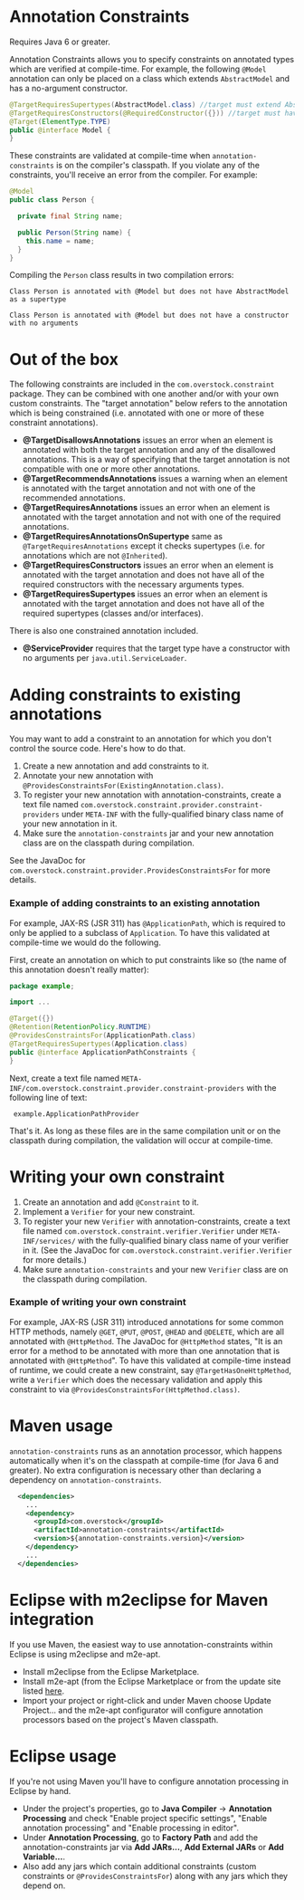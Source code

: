 Annotation Constraints
======================
Requires Java 6 or greater.

Annotation Constraints allows you to specify constraints on annotated types which are verified at compile-time. For
example, the following `@Model` annotation can only be placed on a class which extends `AbstractModel` and has a
no-argument constructor.

```java
@TargetRequiresSupertypes(AbstractModel.class) //target must extend AbstractModel
@TargetRequiresConstructors(@RequiredConstructor({})) //target must have a no-arg constructor
@Target(ElementType.TYPE)
public @interface Model {
}
```

These constraints are validated at compile-time when `annotation-constraints` is on the compiler's classpath.
If you violate any of the constraints, you'll receive an error from the compiler. For example:

```java
@Model
public class Person {

  private final String name;

  public Person(String name) {
    this.name = name;
  }
}
```

Compiling the `Person` class results in two compilation errors:
```
Class Person is annotated with @Model but does not have AbstractModel as a supertype
```
```
Class Person is annotated with @Model but does not have a constructor with no arguments
```
Out of the box
======================
The following constraints are included in the `com.overstock.constraint` package. They can be combined with one another
and/or with your own custom constraints. The "target annotation" below refers to the annotation which is being
constrained (i.e. annotated with one or more of these constraint annotations).

* **@TargetDisallowsAnnotations** issues an error when an element is annotated with both the target annotation and any
of the disallowed annotations. This is a way of specifying that the target annotation is not compatible with one or more
other annotations.
* **@TargetRecommendsAnnotations** issues a warning when an element is annotated with the target annotation and not with
one of the recommended annotations.
* **@TargetRequiresAnnotations** issues an error when an element is annotated with the target annotation and not with
one of the required annotations.
* **@TargetRequiresAnnotationsOnSupertype** same as `@TargetRequiresAnnotations` except it checks supertypes (i.e. for
annotations which are not `@Inherited`).
* **@TargetRequiresConstructors** issues an error when an element is annotated with the target annotation and does not
have all of the required constructors with the necessary arguments types.
* **@TargetRequiresSupertypes** issues an error when an element is annotated with the target annotation and does not
have all of the required supertypes (classes and/or interfaces).

There is also one constrained annotation included.

* **@ServiceProvider** requires that the target type have a constructor with no arguments per `java.util.ServiceLoader`.

Adding constraints to existing annotations
======================
You may want to add a constraint to an annotation for which you don't control the source code. Here's how to do that.

1. Create a new annotation and add constraints to it.
1. Annotate your new annotation with `@ProvidesConstraintsFor(ExistingAnnotation.class)`.
1. To register your new annotation with annotation-constraints, create a text file named
`com.overstock.constraint.provider.constraint-providers` under `META-INF` with the fully-qualified binary class
name of your new annotation in it.
1. Make sure the `annotation-constraints` jar and your new annotation class are on the classpath during compilation.

See the JavaDoc for `com.overstock.constraint.provider.ProvidesConstraintsFor` for more details.

### Example of adding constraints to an existing annotation ###

For example, JAX-RS (JSR 311) has `@ApplicationPath`, which is required to only be applied to a subclass of
`Application`. To have this validated at compile-time we would do the following.

First, create an annotation on which to put constraints like so (the name of this annotation doesn't really matter):

```java
package example;

import ...

@Target({})
@Retention(RetentionPolicy.RUNTIME)
@ProvidesConstraintsFor(ApplicationPath.class)
@TargetRequiresSupertypes(Application.class)
public @interface ApplicationPathConstraints {
}
```

Next, create a text file named `META-INF/com.overstock.constraint.provider.constraint-providers` with the following line of text:

```
 example.ApplicationPathProvider
```

That's it. As long as these files are in the same compilation unit or on the classpath during compilation, the
validation will occur at compile-time.

Writing your own constraint
======================
1. Create an annotation and add `@Constraint` to it.
1. Implement a `Verifier` for your new constraint.
1. To register your new `Verifier` with annotation-constraints, create a text file named
`com.overstock.constraint.verifier.Verifier` under `META-INF/services/` with the fully-qualified binary class name of
your verifier in it. (See the JavaDoc for `com.overstock.constraint.verifier.Verifier` for more details.)
1. Make sure `annotation-constraints` and your new `Verifier` class are on the classpath during compilation.

### Example of writing your own constraint ###

For example, JAX-RS (JSR 311) introduced annotations for some common HTTP methods, namely `@GET`, `@PUT`, `@POST`,
`@HEAD` and `@DELETE`, which are all annotated with `@HttpMethod`. The JavaDoc for `@HttpMethod` states, "It is an error
for a method to be annotated with more than one annotation that is annotated with `@HttpMethod`". To have this validated
at compile-time instead of runtime, we could create a new constraint, say `@TargetHasOneHttpMethod`, write a
`Verifier` which does the necessary validation and apply this constraint to via
`@ProvidesConstraintsFor(HttpMethod.class)`.

Maven usage
======================
`annotation-constraints` runs as an annotation processor, which happens automatically when it's on the classpath at
compile-time (for Java 6 and greater). No extra configuration is necessary other than declaring a dependency on
`annotation-constraints`.

```xml
  <dependencies>
    ...
    <dependency>
      <groupId>com.overstock</groupId>
      <artifactId>annotation-constraints</artifactId>
      <version>${annotation-constraints.version}</version>
    </dependency>
    ...
  </dependencies>
```

Eclipse with m2eclipse for Maven integration
======================
If you use Maven, the easiest way to use annotation-constraints within Eclipse is using m2eclipse and m2e-apt.

* Install m2eclipse from the Eclipse Marketplace.
* Install m2e-apt (from the Eclipse Marketplace or from the update site listed
[here](https://github.com/jbosstools/m2e-apt).
* Import your project or right-click and under Maven choose Update Project... and the m2e-apt configurator will
configure annotation processors based on the project's Maven classpath.

Eclipse usage
======================
If you're not using Maven you'll have to configure annotation processing in Eclipse by hand.

* Under the project's properties, go to **Java Compiler** -> **Annotation Processing** and check
"Enable project specific settings", "Enable annotation processing" and "Enable processing in editor".
* Under **Annotation Processing**, go to **Factory Path** and add the annotation-constraints jar via **Add JARs...**,
**Add External JARs** or **Add Variable...**.
* Also add any jars which contain additional constraints (custom constraints or `@ProvidesConstraintsFor`) along with
any jars which they depend on.